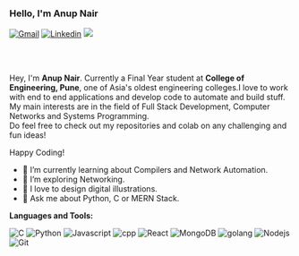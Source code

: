 ### Hello, I'm Anup Nair 

[![Gmail](https://img.shields.io/badge/Gmail-BB001B?style=for-the-badge&logo=gmail&logoColor=white)](mailto:nair.anup09@gmail.com)
[![Linkedin](https://img.shields.io/badge/LinkedIn-0e76a8?style=for-the-badge&logo=linkedin&logoColor=white)](https://www.linkedin.com/in/anupn08/)
[![](https://img.shields.io/badge/Twitter-1DA1F2?style=for-the-badge&logo=twitter&logoColor=white)](https://twitter.com/AnupN08)

<br />
<br />

Hey, I'm **Anup Nair**. Currently a Final Year student at <b>College of Engineering, Pune</b>, one of Asia's oldest engineering colleges.I love to work with end to end applications and develop code to automate and build stuff. My main interests are in the field of Full Stack Development, Computer Networks and Systems Programming.  
Do feel free to check out my repositories and colab on any challenging and fun ideas!

Happy Coding!

- 🔭 I’m currently learning about Compilers and Network Automation.
- 🌱 I’m exploring Networking.
- 🔭 I love to design digital illustrations. 
- 💬 Ask me about Python, C or MERN Stack.


**Languages and Tools:**  
<p>
  <img alt="C" src="https://img.shields.io/badge/C-00599C?style=for-the-badge&logo=c&logoColor=white"/>
<img alt="Python" src="https://img.shields.io/badge/Python-3776AB?style=for-the-badge&logo=python&logoColor=white"/>
  <img alt="Javascript" src="https://img.shields.io/badge/JavaScript-F7DF1E?style=for-the-badge&logo=javascript&logoColor=black"/>
  <img alt = "cpp" src="https://img.shields.io/badge/C++-cyan?style=for-the-badge&logo=c%2B%2B&logoColor=white">
  <img alt="React" src="https://img.shields.io/badge/React-20232A?style=for-the-badge&logo=react&logoColor=61DAFB" />
    <img alt="MongoDB" src="https://img.shields.io/badge/MongoDB-4EA94B?style=for-the-badge&logo=mongodb&logoColor=white" />
    <img alt="golang" src="https://img.shields.io/badge/Go-blue?style=for-the-badge&logo=go&logoColor=white">
  <img alt="Nodejs" src="https://img.shields.io/badge/Node.js-43853D?style=for-the-badge&logo=node.js&logoColor=white" />
  <img alt = "Git" src="https://img.shields.io/badge/git-black?style=for-the-badge&logo=git&logoColor=white">
</p>

